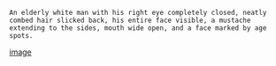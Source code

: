 ```
An elderly white man with his right eye completely closed, neatly combed hair slicked back, his entire face visible, a mustache extending to the sides, mouth wide open, and a face marked by age spots.
```
[image](https://labs.google/fx/tools/whisk/share/7i5lh6o1g0000)